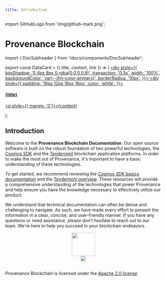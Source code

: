 ```yaml
---
title: Introduction
---
```

import GitHubLogo from '/img/github-mark.png';

# Provenance Blockchain

import { DocSubheader } from '/docs/components/DocSubheader';

<DocSubheader text="Provenance Blockchain is a distributed, Proof-of-Stake Blockchain designed for the Financial Service Industry."
/>

export const DataCard = ({ title, content, link }) => (
  <a href={link} target="" rel="noreferrer">
    <div style={{
      boxShadow: '0 4px 8px 0 rgba(0,0,0,0.9)',
      transaction: '0.3s',
      width: '100%',
      backgroundColor: 'var(--ifm-color-primary)',
      borderRadius: '10px',
    }}>
      <div style={{
        padding: '16px 12px 16px 16px',
        color: 'white',
      }}>
        <h4><b>{title}</b></h4>
        <p style={{ margin: '0'}}>{content}</p>
      </div>
    </div>
  </a>
);

## Introduction

Welcome to the **Provenance Blockchain Documentation**. Our open source software is built on the robust foundation
of two powerful technologies, the [Cosmos SDK](https://docs.cosmos.network/main/) and the [Tendermint](https://docs.tendermint.com/master/) blockchain application platforms. In order to make the
most out of Provenance, it's important to have a basic understanding of these technologies.

To get started, we recommend reviewing the [Cosmos SDK basics documentation](https://docs.cosmos.network/main/intro/overview.html) and
the [Tendermint overview](https://docs.tendermint.com/master/introduction/what-is-tendermint.html#). These resources
will provide a comprehensive understanding of the technologies that power Provenance and help ensure you have the
knowledge necessary to effectively utilize our product.

We understand that technical documentation can often be dense and challenging to navigate. As such, we have made every
effort to present the information in a clear, concise, and user-friendly manner. If you have any questions or need
assistance, please don't hesitate to reach out to our team. We're here to help you succeed in your blockchain endeavors.

<center>
<a href="https://github.com/provenance-io">
  <img src={GitHubLogo} width="75"/><br/>
  <img src="https://gh-card.dev/repos/provenance-io/provenance.svg"/>
</a>
</center>

<br/>

Provenance Blockchain is licensed under the [Apache 2.0 license](https://www.apache.org/licenses/LICENSE-2.0)

<br/>
<br/>
<div style={{
    display: 'grid',
    gridTemplateColumns: '1fr 1fr',
    gap: '20px',
  }}>
  <DataCard title="Read" content="about the Provenance blockchain and financial services" link="https://developer.provenance.io/docs/pb/blockchain/introduction/"/>
  <DataCard title="Start" content="with the basics of the Provenance Blockchain network" link="https://developer.provenance.io/docs/pb/blockchain/basics/anatomy-of-a-provenance-application"/>
  <DataCard title="Install" content="the Provenance blockchain application to run a node" link="https://developer.provenance.io/docs/pb/blockchain/running-a-node/"/>
  <DataCard title="Explore" content="the entirety of the Provenance ecosystem and community" link="https://developer.provenance.io/docs/pb/ecosystem/community/"/>
  <DataCard title="Learn" content="how the Provenance Modules empower business" link="https://developer.provenance.io/docs/pb/modules/"/>
  <DataCard title="Discover" content="how the Provenance Contract Execution Environment works" link="https://developer.provenance.io/docs/pb/p8e/overview/"/>
  <DataCard title="Build" content="your integration into the Provenance Blockchain" link="https://developer.provenance.io/docs/pb/integrating/integrating-with-p8e/"/>
  <DataCard title="Follow" content="real-world use cases and applications built on Provenance" link="https://developer.provenance.io/docs/discover/dapps"/>
</div>
